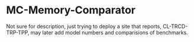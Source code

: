 # MC-Memory-Comparator
Not sure for description, just trying to deploy a site that reports, CL-TRCD-TRP-TPP, may later add model numbers and comparisions of benchmarks.
